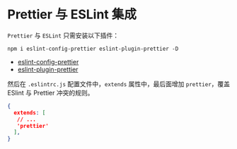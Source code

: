 # Prettier 与 ESLint 集成

`Prettier` 与  `ESLint` 只需安装以下插件：

```shell
npm i eslint-config-prettier eslint-plugin-prettier -D
```

- [eslint-config-prettier](https://github.com/prettier/eslint-config-prettier)
- [eslint-plugin-prettier](https://github.com/prettier/eslint-plugin-prettier)

然后在 `.eslintrc.js` 配置文件中，`extends` 属性中，最后面增加 `prettier`，覆盖 ESlint 与 Prettier 冲突的规则。

```json
{
  extends: [
   // ...
   'prettier'
  ],
}
```


